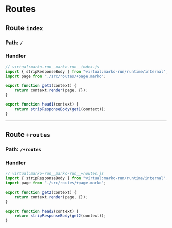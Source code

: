 # Routes

## Route ``index``
### Path: ``/``
### Handler
```js
// virtual:marko-run__marko-run__index.js
import { stripResponseBody } from "virtual:marko-run/runtime/internal";
import page from "./src/routes/+page.marko";

export function get1(context) {
	return context.render(page, {});
}

export function head1(context) {
	return stripResponseBody(get1(context));
}
```
---
## Route ``+routes``
### Path: ``/+routes``
### Handler
```js
// virtual:marko-run__marko-run__+routes.js
import { stripResponseBody } from "virtual:marko-run/runtime/internal";
import page from "./src/routes/+page.marko";

export function get2(context) {
	return context.render(page, {});
}

export function head2(context) {
	return stripResponseBody(get2(context));
}
```
